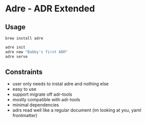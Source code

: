 # Adre - ADR Extended

## Usage

```bash
brew install adre

adre init
adre new "Babby's first ADR"
adre serve
```

## Constraints

- user only needs to instal adre and nothing else
- easy to use
- support migrate off adr-tools
- mostly compatible with adr-tools
- minimal dependencies
- adrs read well like a regular document (im looking at you, yaml frontmatter)
